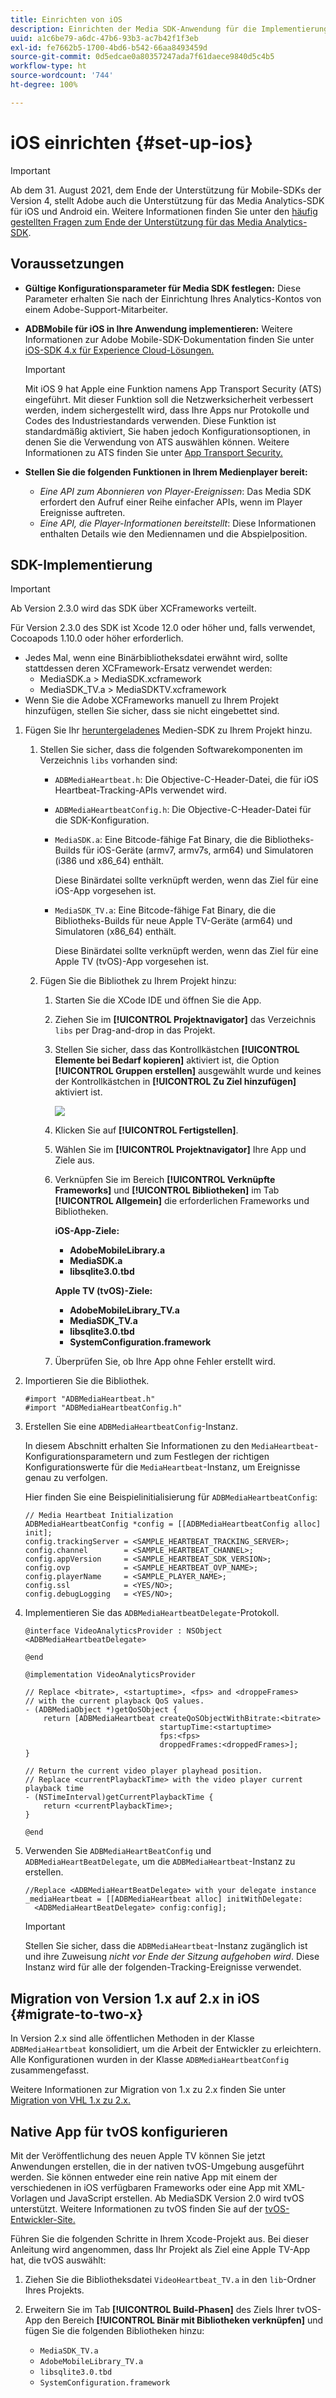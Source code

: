 ```yaml
---
title: Einrichten von iOS
description: Einrichten der Media SDK-Anwendung für die Implementierung in iOS.
uuid: a1c6be79-a6dc-47b6-93b3-ac7b42f1f3eb
exl-id: fe7662b5-1700-4bd6-b542-66aa8493459d
source-git-commit: 0d5edcae0a80357247ada7f61daece9840d5c4b5
workflow-type: ht
source-wordcount: '744'
ht-degree: 100%

---
```


# iOS einrichten {#set-up-ios}

>[!IMPORTANT]
>
>Ab dem 31. August 2021, dem Ende der Unterstützung für Mobile-SDKs der Version 4, stellt Adobe auch die Unterstützung für das Media Analytics-SDK für iOS und Android ein.  Weitere Informationen finden Sie unter den [häufig gestellten Fragen zum Ende der Unterstützung für das Media Analytics-SDK](/help/sdk-implement/end-of-support-faqs.md).

## Voraussetzungen 

* **Gültige Konfigurationsparameter für Media SDK festlegen:** Diese Parameter erhalten Sie nach der Einrichtung Ihres Analytics-Kontos von einem Adobe-Support-Mitarbeiter.
* **ADBMobile für iOS in Ihre Anwendung implementieren:** Weitere Informationen zur Adobe Mobile-SDK-Dokumentation finden Sie unter [iOS-SDK 4.x für Experience Cloud-Lösungen.](https://experienceleague.adobe.com/docs/mobile-services/ios/overview.html?lang=de)

   >[!IMPORTANT]
   >
   >Mit iOS 9 hat Apple eine Funktion namens App Transport Security (ATS) eingeführt. Mit dieser Funktion soll die Netzwerksicherheit verbessert werden, indem sichergestellt wird, dass Ihre Apps nur Protokolle und Codes des Industriestandards verwenden. Diese Funktion ist standardmäßig aktiviert, Sie haben jedoch Konfigurationsoptionen, in denen Sie die Verwendung von ATS auswählen können. Weitere Informationen zu ATS finden Sie unter [App Transport Security.](https://experienceleague.adobe.com/docs/mobile-services/ios/config-ios/app-transport-security.html?lang=de)

* **Stellen Sie die folgenden Funktionen in Ihrem Medienplayer bereit:**

   * _Eine API zum Abonnieren von Player-Ereignissen_: Das Media SDK erfordert den Aufruf einer Reihe einfacher APIs, wenn im Player Ereignisse auftreten.
   * _Eine API, die Player-Informationen bereitstellt_: Diese Informationen enthalten Details wie den Mediennamen und die Abspielposition.

## SDK-Implementierung

>[!IMPORTANT]
>
>Ab Version 2.3.0 wird das SDK über XCFrameworks verteilt.
>
>Für Version 2.3.0 des SDK ist Xcode 12.0 oder höher und, falls verwendet, Cocoapods 1.10.0 oder höher erforderlich.

* Jedes Mal, wenn eine Binärbibliotheksdatei erwähnt wird, sollte stattdessen deren XCFramework-Ersatz verwendet werden:
   * MediaSDK.a > MediaSDK.xcframework
   * MediaSDK_TV.a > MediaSDKTV.xcframework
* Wenn Sie die Adobe XCFrameworks manuell zu Ihrem Projekt hinzufügen, stellen Sie sicher, dass sie nicht eingebettet sind.

1. Fügen Sie Ihr [heruntergeladenes](/help/sdk-implement/download-sdks.md#download-2x-sdks) Medien-SDK zu Ihrem Projekt hinzu.

   1. Stellen Sie sicher, dass die folgenden Softwarekomponenten im Verzeichnis `libs` vorhanden sind:

      * `ADBMediaHeartbeat.h`: Die Objective-C-Header-Datei, die für iOS Heartbeat-Tracking-APIs verwendet wird.
      * `ADBMediaHeartbeatConfig.h`: Die Objective-C-Header-Datei für die SDK-Konfiguration.
      * `MediaSDK.a`: Eine Bitcode-fähige Fat Binary, die die Bibliotheks-Builds für iOS-Geräte (armv7, armv7s, arm64) und Simulatoren (i386 und x86_64) enthält.

         Diese Binärdatei sollte verknüpft werden, wenn das Ziel für eine iOS-App vorgesehen ist.

      * `MediaSDK_TV.a`: Eine Bitcode-fähige Fat Binary, die die Bibliotheks-Builds für neue Apple TV-Geräte (arm64) und Simulatoren (x86_64) enthält.

         Diese Binärdatei sollte verknüpft werden, wenn das Ziel für eine Apple TV (tvOS)-App vorgesehen ist.
   1. Fügen Sie die Bibliothek zu Ihrem Projekt hinzu:

      1. Starten Sie die XCode IDE und öffnen Sie die App.
      1. Ziehen Sie im **[!UICONTROL Projektnavigator]** das Verzeichnis `libs` per Drag-and-drop in das Projekt.

      1. Stellen Sie sicher, dass das Kontrollkästchen **[!UICONTROL Elemente bei Bedarf kopieren]** aktiviert ist, die Option **[!UICONTROL Gruppen erstellen]** ausgewählt wurde und keines der Kontrollkästchen in **[!UICONTROL Zu Ziel hinzufügen]** aktiviert ist.

         ![](assets/choose-options_ios.png)

      1. Klicken Sie auf **[!UICONTROL Fertigstellen]**.
      1. Wählen Sie im **[!UICONTROL Projektnavigator]** Ihre App und Ziele aus.
      1. Verknüpfen Sie im Bereich **[!UICONTROL Verknüpfte Frameworks]** und **[!UICONTROL Bibliotheken]** im Tab **[!UICONTROL Allgemein]** die erforderlichen Frameworks und Bibliotheken.

         **iOS-App-Ziele:**

         * **AdobeMobileLibrary.a**
         * **MediaSDK.a**
         * **libsqlite3.0.tbd**

         **Apple TV (tvOS)-Ziele:**

         * **AdobeMobileLibrary_TV.a**
         * **MediaSDK_TV.a**
         * **libsqlite3.0.tbd**
         * **SystemConfiguration.framework**
      1. Überprüfen Sie, ob Ihre App ohne Fehler erstellt wird.




1. Importieren Sie die Bibliothek.

   ```
   #import "ADBMediaHeartbeat.h"
   #import "ADBMediaHeartbeatConfig.h"
   ```

1. Erstellen Sie eine `ADBMediaHeartbeatConfig`-Instanz.

   In diesem Abschnitt erhalten Sie Informationen zu den `MediaHeartbeat`-Konfigurationsparametern und zum Festlegen der richtigen Konfigurationswerte für die `MediaHeartbeat`-Instanz, um Ereignisse genau zu verfolgen.

   Hier finden Sie eine Beispielinitialisierung für `ADBMediaHeartbeatConfig`:

   ```
   // Media Heartbeat Initialization
   ADBMediaHeartbeatConfig *config = [[ADBMediaHeartbeatConfig alloc] init];
   config.trackingServer = <SAMPLE_HEARTBEAT_TRACKING_SERVER>;
   config.channel        = <SAMPLE_HEARTBEAT_CHANNEL>;
   config.appVersion     = <SAMPLE_HEARTBEAT_SDK_VERSION>;
   config.ovp            = <SAMPLE_HEARTBEAT_OVP_NAME>;
   config.playerName     = <SAMPLE_PLAYER_NAME>;
   config.ssl            = <YES/NO>;
   config.debugLogging   = <YES/NO>;
   ```

1. Implementieren Sie das `ADBMediaHeartbeatDelegate`-Protokoll.

   ```
   @interface VideoAnalyticsProvider : NSObject <ADBMediaHeartbeatDelegate>
   
   @end
   
   @implementation VideoAnalyticsProvider
   
   // Replace <bitrate>, <startuptime>, <fps> and <droppeFrames>  
   // with the current playback QoS values.
   - (ADBMediaObject *)getQoSObject {
       return [ADBMediaHeartbeat createQoSObjectWithBitrate:<bitrate>  
                                 startupTime:<startuptime>   
                                 fps:<fps>  
                                 droppedFrames:<droppedFrames>];
   }
   
   // Return the current video player playhead position.
   // Replace <currentPlaybackTime> with the video player current playback time
   - (NSTimeInterval)getCurrentPlaybackTime {
       return <currentPlaybackTime>;
   }
   
   @end
   ```

1. Verwenden Sie `ADBMediaHeartBeatConfig` und `ADBMediaHeartBeatDelegate`, um die `ADBMediaHeartbeat`-Instanz zu erstellen.

   ```
   //Replace <ADBMediaHeartBeatDelegate> with your delegate instance
   _mediaHeartbeat = [[ADBMediaHeartbeat alloc] initWithDelegate:
     <ADBMediaHeartBeatDelegate> config:config];
   ```

   >[!IMPORTANT]
   >
   >Stellen Sie sicher, dass die `ADBMediaHeartbeat`-Instanz zugänglich ist und ihre Zuweisung *nicht vor Ende der Sitzung aufgehoben wird*. Diese Instanz wird für alle der folgenden-Tracking-Ereignisse verwendet.

## Migration von Version 1.x auf 2.x in iOS {#migrate-to-two-x}

In Version 2.x sind alle öffentlichen Methoden in der Klasse `ADBMediaHeartbeat` konsolidiert, um die Arbeit der Entwickler zu erleichtern. Alle Konfigurationen wurden in der Klasse `ADBMediaHeartbeatConfig` zusammengefasst.

Weitere Informationen zur Migration von 1.x zu 2.x finden Sie unter [Migration von VHL 1.x zu 2.x.](/help/sdk-implement/va-1x-to-2x/mig-1x-2x-overview.md)

## Native App für tvOS konfigurieren

Mit der Veröffentlichung des neuen Apple TV können Sie jetzt Anwendungen erstellen, die in der nativen tvOS-Umgebung ausgeführt werden. Sie können entweder eine rein native App mit einem der verschiedenen in iOS verfügbaren Frameworks oder eine App mit XML-Vorlagen und JavaScript erstellen. Ab MediaSDK Version 2.0 wird tvOS unterstützt. Weitere Informationen zu tvOS finden Sie auf der [tvOS-Entwickler-Site.](https://developer.apple.com/tvos/)

Führen Sie die folgenden Schritte in Ihrem Xcode-Projekt aus. Bei dieser Anleitung wird angenommen, dass Ihr Projekt als Ziel eine Apple TV-App hat, die tvOS auswählt:

1. Ziehen Sie die Bibliotheksdatei `VideoHeartbeat_TV.a` in den `lib`-Ordner Ihres Projekts.

1. Erweitern Sie im Tab **[!UICONTROL Build-Phasen]** des Ziels Ihrer tvOS-App den Bereich **[!UICONTROL Binär mit Bibliotheken verknüpfen]** und fügen Sie die folgenden Bibliotheken hinzu:

   * `MediaSDK_TV.a`
   * `AdobeMobileLibrary_TV.a`
   * `libsqlite3.0.tbd`
   * `SystemConfiguration.framework`
